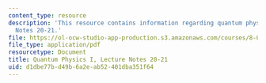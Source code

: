 ```yaml
---
content_type: resource
description: 'This resource contains information regarding quantum physics: Lecture
  Notes 20-21.'
file: https://ol-ocw-studio-app-production.s3.amazonaws.com/courses/8-04-quantum-physics-i-spring-2016/d1dbe77bd49b6a2eab52401dba351f64_MIT8_04S16_LecNotes20_21.pdf
file_type: application/pdf
resourcetype: Document
title: Quantum Physics I, Lecture Notes 20-21
uid: d1dbe77b-d49b-6a2e-ab52-401dba351f64
---
```

